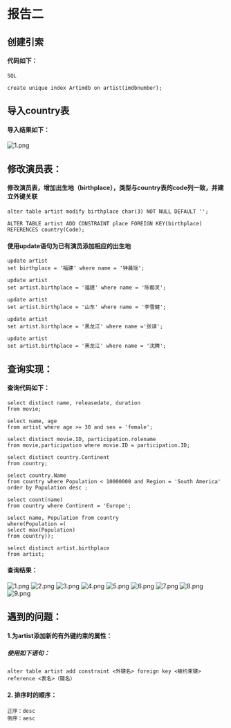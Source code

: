 # 报告二

## 创建引索
#### 代码如下：
```
SQL
```
```create unique index Artimdb on artist(imdbnumber);```

## 导入country表
#### 导入结果如下：
![1.png](1.png)

## 修改演员表：

#### 修改演员表，增加出生地（birthplace），类型与country表的code列一致，并建立外键关联
```
alter table artist modify birthplace char(3) NOT NULL DEFAULT '';

ALTER TABLE artist ADD CONSTRAINT place FOREIGN KEY(birthplace) REFERENCES country(Code);
```

#### 使用update语句为已有演员添加相应的出生地
```
update artist
set birthplace = '福建' where name = '钟晨瑶';

update artist
set artist.birthplace = '福建' where name = '陈都灵';

update artist
set artist.birthplace = '山东' where name = '李雪健';

update artist
set artist.birthplace = '黑龙江' where name ='张译';

update artist
set artist.birthplace = '黑龙江' where name = '沈腾';
```

## 查询实现：
#### 查询代码如下：
```
select distinct name, releasedate, duration
from movie;

select name, age
from artist where age >= 30 and sex = 'female';

select distinct movie.ID, participation.rolename
from movie,participation where movie.ID = participation.ID;

select distinct country.Continent
from country;

select country.Name
from country where Population < 10000000 and Region = 'South America'
order by Population desc ;

select count(name)
from country where Continent = 'Europe';

select name, Population from country
where(Population =(
select max(Population)
from country));

select distinct artist.birthplace
from artist;
```
#### 查询结果：
![1.png](1.png)
![2.png](2.png)
![3.png](3.png)
![4.png](4.png)
![5.png](5.png)
![6.png](6.png)
![7.png](7.png)
![8.png](8.png)
![9.png](9.png)
## 遇到的问题：
#### 1.为artist添加新的有外键约束的属性：
##### 使用如下语句：
```
alter table artist add constraint <外键名> foreign key <被约束键> reference <表名>（键名）
``` 

#### 2. 排序时的顺序：
```
正序：desc
倒序：aesc
```